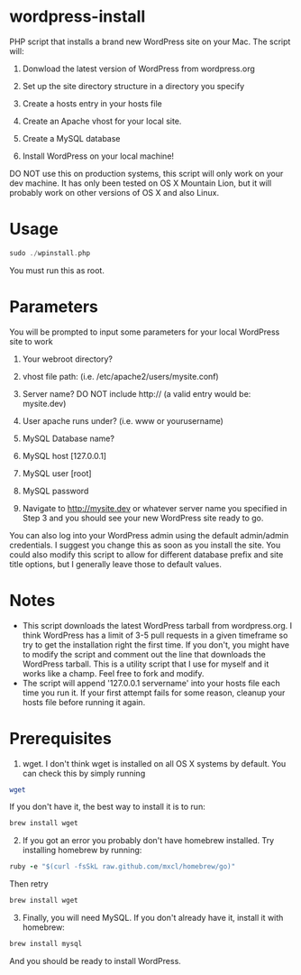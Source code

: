 wordpress-install
=============
PHP script that installs a brand new WordPress site on your Mac. The script will: 

1. Donwload the latest version of WordPress from wordpress.org

2. Set up the site directory structure in a directory you specify 

3. Create a hosts entry in your hosts file

4. Create an Apache vhost for your local site. 

5. Create a MySQL database

6. Install WordPress on your local machine!

DO NOT use this on production systems, this script will only work on your dev machine. It has only been tested on OS X Mountain Lion, but it will probably work on other versions of OS X and also Linux.


Usage
=============
```php
sudo ./wpinstall.php
```
You must run this as root.

Parameters
=============
You will be prompted to input some parameters for your local WordPress site to work

1. Your webroot directory?

2. vhost file path: (i.e. /etc/apache2/users/mysite.conf)

3. Server name? DO NOT include http:// (a valid entry would be: mysite.dev)

4. User apache runs under? (i.e. www or yourusername)

5. MySQL Database name?

6. MySQL host [127.0.0.1]

7. MySQL user [root]

8. MySQL password

9. Navigate to http://mysite.dev or whatever server name you specified in Step 3 and you should see your new WordPress site ready to go.

You can also log into your WordPress admin using the default admin/admin credentials.  I suggest you change this as soon as you install the site. You could also modify this script to allow for different database prefix and site title options, but I generally leave those to default values.

Notes
=============
* This script downloads the latest WordPress tarball from wordpress.org.  I think WordPress has a limit of 3-5 pull requests in a given timeframe so try to get the installation right the first time.  If you don't, you might have to modify the script and comment out the line that downloads the WordPress tarball.  This is a utility script that I use for myself and it works like a champ.  Feel free to fork and modify.
* The script will append '127.0.0.1 servername' into your hosts file each time you run it.  If your first attempt fails for some reason, cleanup your hosts file before running it again.

Prerequisites
=============
1. wget.  I don't think wget is installed on all OS X systems by default.  You can check this by simply running
```bash
wget
```
If you don't have it, the best way to install it is to run:
```bash
brew install wget
```

2. If you got an error you probably don't have homebrew installed. Try installing homebrew by running:
```ruby
ruby -e "$(curl -fsSkL raw.github.com/mxcl/homebrew/go)"
```

Then retry
```bash
brew install wget
```

3. Finally, you will need MySQL. If you don't already have it, install it with homebrew:
```bash
brew install mysql
```
And you should be ready to install WordPress.
